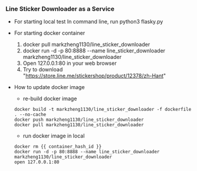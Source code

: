 ### Line Sticker Downloader as a Service
* For starting local test
In command line, run python3 flasky.py

* For starting docker container
    1. docker pull markzheng1130/line_sticker_downloader
    2. docker run -d -p 80:8888 --name line_sticker_downloader markzheng1130/line_sticker_downloader
    3. Open 127.0.0.1:80 in your web browser
    4. Try to download "https://store.line.me/stickershop/product/12378/zh-Hant"

* How to update docker image
    * re-build docker image
    ```
    docker build -t markzheng1130/line_sticker_downloader -f dockerfile . --no-cache
    docker push markzheng1130/line_sticker_downloader
    docker pull markzheng1130/line_sticker_downloader
    ```
  
    * run docker image in local
    ```
    docker rm {{ container_hash_id }}
    docker run -d -p 80:8888 --name line_sticker_downloader markzheng1130/line_sticker_downloader
    open 127.0.0.1:80
    ```
